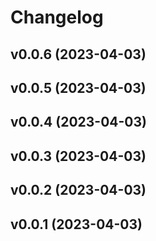 # Changelog

<!--next-version-placeholder-->

## v0.0.6 (2023-04-03)


## v0.0.5 (2023-04-03)


## v0.0.4 (2023-04-03)


## v0.0.3 (2023-04-03)


## v0.0.2 (2023-04-03)


## v0.0.1 (2023-04-03)

